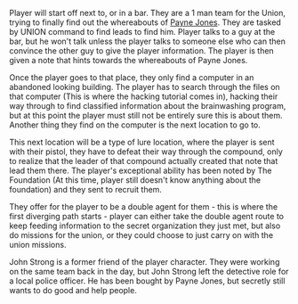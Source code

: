 Player will start off next to, or in a bar. They are a 1 man team for the Union, trying to finally find out the whereabouts of [Payne Jones](../Legends/Payne%20Jones.md). They are tasked by UNION command to find leads to find him. Player talks to a guy at the bar, but he won't talk unless the player talks to someone else who can then convince the other guy to give the player information. The player is then given a note that hints towards the whereabouts of Payne Jones.

Once the player goes to that place, they only find a computer in an abandoned looking building. The player has to search through the files on that computer (This is where the hacking tutorial comes in), hacking their way through to find classified information about the brainwashing program, but at this point the player must still not be entirely sure this is about them. Another thing they find on the computer is the next location to go to.

This next location will be a type of lure location, where the player is sent with their pistol, they have to defeat their way through the compound, only to realize that the leader of that compound actually created that note that lead them there. The player's exceptional ability has been noted by The Foundation (At this time, player still doesn't know anything about the foundation) and they sent to recruit them.

They offer for the player to be a double agent for them - this is where the first diverging path starts - player can either take the double agent route to keep feeding information to the secret organization they just met, but also do missions for the union, or they could choose to just carry on with the union missions.

John Strong is a former friend of the player character. They were working on the same team back in the day, but John Strong left the detective role for a local police officer. He has been bought by Payne Jones, but secretly still wants to do good and help people.